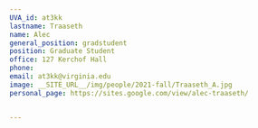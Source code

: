 ```yaml
---
UVA_id: at3kk
lastname: Traaseth
name: Alec
general_position: gradstudent
position: Graduate Student
office: 127 Kerchof Hall
phone: 
email: at3kk@virginia.edu
image: __SITE_URL__/img/people/2021-fall/Traaseth_A.jpg
personal_page: https://sites.google.com/view/alec-traaseth/


---
```


